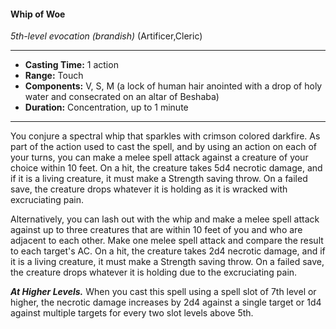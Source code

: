 #### Whip of Woe
*5th-level evocation* *(brandish)* (Artificer,Cleric)
___
- **Casting Time:** 1 action
- **Range:** Touch
- **Components:** V, S, M (a lock of human hair anointed with a drop of holy water and consecrated on an altar of Beshaba)
- **Duration:** Concentration, up to 1 minute
---
You conjure a spectral whip that sparkles with crimson colored darkfire. As part of the action used to cast the spell, and by using an action on each of your turns, you can make a melee spell attack against a creature of your choice within 10 feet. On a hit, the creature takes 5d4 necrotic damage, and if it is a living creature, it must make a Strength saving throw. On a failed save, the creature drops whatever it is holding as it is wracked with excruciating pain.

Alternatively, you can lash out with the whip and make a melee spell attack against up to three creatures that are within 10 feet of you and who are adjacent to each other. Make one melee spell attack and compare the result to each target's AC. On a hit, the creature takes 2d4 necrotic damage, and if it is a living creature, it must make a Strength saving throw. On a failed save, the creature drops whatever it is holding due to the excruciating pain.

***At Higher Levels.***  When you cast this spell using a spell slot of 7th level or higher, the necrotic damage increases by 2d4 against a single target or 1d4 against multiple targets for every two slot levels above 5th.
